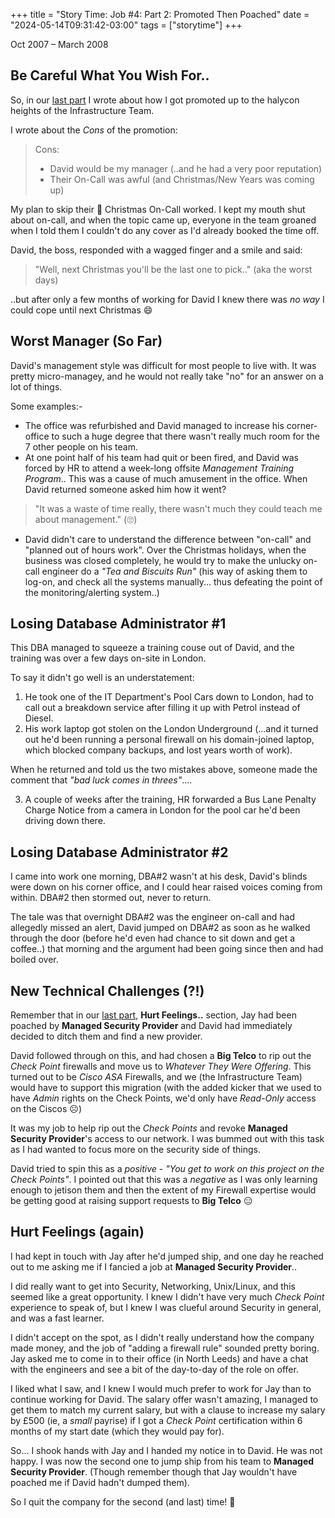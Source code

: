 +++
title = "Story Time: Job #4: Part 2: Promoted Then Poached"
date = "2024-05-14T09:31:42-03:00"
tags = ["storytime"]
+++

Oct 2007 – March 2008

## Be Careful What You Wish For..

So, in our [last part](/blog/2024/04/story-time-job-04-p1-going-back-3rd-line-support/) I wrote about how I got promoted up to the halycon heights of the Infrastructure Team.

I wrote about the *Cons* of the promotion:

> Cons:
> * David would be my manager (..and he had a very poor reputation)
> * Their On-Call was awful (and Christmas/New Years was coming up)

My plan to skip their :christmas_tree: Christmas On-Call worked. I kept my mouth shut about on-call, and when the topic came up, everyone in the team groaned when I told them I couldn't do any cover as I'd already booked the time off.

David, the boss, responded with a wagged finger and a smile and said:

> "Well, next Christmas you'll be the last one to pick.." (aka the worst days)

..but after only a few months of working for David I knew there was *no way* I could cope until next Christmas :smile:

## Worst Manager (So Far)

David's management style was difficult for most people to live with. It was pretty micro-managey, and he would not really take "no" for an answer on a lot of things.

Some examples:-

* The office was refurbished and David managed to increase his corner-office to such a huge degree that there wasn't really much room for the 7 other people on his team.
* At one point half of his team had quit or been fired, and David was forced by HR to attend a week-long offsite *Management Training Program*.. This was a cause of much amusement in the office. When David returned someone asked him how it went?
> "It was a waste of time really, there wasn't much they could teach me about management." (:roll_eyes:)
* David didn't care to understand the difference between "on-call" and "planned out of hours work". Over the Christmas holidays, when the business was closed completely, he would try to make the unlucky on-call engineer do a *"Tea and Biscuits Run"* (his way of asking them to log-on, and check all the systems manually... thus defeating the point of the monitoring/alerting system..)

## Losing Database Administrator #1

This DBA managed to squeeze a training couse out of David, and the training was over a few days on-site in London.

To say it didn't go well is an understatement:

1. He took one of the IT Department's Pool Cars down to London, had to call out a breakdown service after filling it up with Petrol instead of Diesel.
2. His work laptop got stolen on the London Underground (...and it turned out he'd been running a personal firewall on his domain-joined laptop, which blocked company backups, and lost years worth of work).

When he returned and told us the two mistakes above, someone made the comment that *"bad luck comes in threes"*....

3. A couple of weeks after the training, HR forwarded a Bus Lane Penalty Charge Notice from a camera in London for the pool car he'd been driving down there.

## Losing Database Administrator #2

I came into work one morning, DBA#2 wasn't at his desk, David's blinds were down on his corner office, and I could hear raised voices coming from within. DBA#2 then stormed out, never to return.

The tale was that overnight DBA#2 was the engineer on-call and had allegedly missed an alert, David jumped on DBA#2 as soon as he walked through the door (before he'd even had chance to sit down and get a coffee..) that morning and the argument had been going since then and had boiled over.

## New Technical Challenges (?!)

Remember that in our [last part](/blog/2024/04/story-time-job-04-p1-going-back-3rd-line-support/), **Hurt Feelings..** section, Jay had been poached by **Managed Security Provider** and David had immediately decided to ditch them and find a new provider.

David followed through on this, and had chosen a **Big Telco** to rip out the *Check Point* firewalls and move us to *Whatever They Were Offering*. This turned out to be *Cisco ASA* Firewalls, and we (the Infrastructure Team) would have to support this migration (with the added kicker that we used to have *Admin* rights on the Check Points, we'd only have *Read-Only* access on the Ciscos :frowning_face:)

It was my job to help rip out the *Check Points* and revoke **Managed Security Provider**'s access to our network. I was bummed out with this task as I had wanted to focus more on the security side of things.

David tried to spin this as a *positive* - *"You get to work on this project on the Check Points"*. I pointed out that this was a *negative* as I was only learning enough to jetison them and then the extent of my Firewall expertise would be getting good at raising support requests to **Big Telco** :expressionless:

## Hurt Feelings (again)

I had kept in touch with Jay after he'd jumped ship, and one day he reached out to me asking me if I fancied a job at **Managed Security Provider**..

I did really want to get into Security, Networking, Unix/Linux, and this seemed like a great opportunity. I knew I didn't have very much *Check Point* experience to speak of, but I knew I was clueful around Security in general, and was a fast learner.

I didn't accept on the spot, as I didn't really understand how the company made money, and the job of "adding a firewall rule" sounded pretty boring. Jay asked me to come in to their office (in North Leeds) and have a chat with the engineers and see a bit of the day-to-day of the role on offer.

I liked what I saw, and I knew I would much prefer to work for Jay than to continue working for David. The salary offer wasn't amazing, I managed to get them to match my current salary, but with a clause to increase my salary by £500 (ie, a *small* payrise) if I got a *Check Point* certification within 6 months of my start date (which they would pay for).

So... I shook hands with Jay and I handed my notice in to David. He was not happy. I was now the second one to jump ship from his team to **Managed Security Provider**. (Though remember though that Jay wouldn't have poached me if David hadn't dumped them).

So I quit the company for the second (and last) time! :wave:
